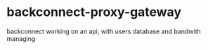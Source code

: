 # backconnect-proxy-gateway
backconnect working on an api, with users database and bandwith managing
